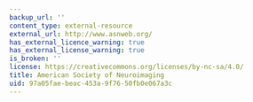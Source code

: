 ```yaml
---
backup_url: ''
content_type: external-resource
external_url: http://www.asnweb.org/
has_external_licence_warning: true
has_external_license_warning: true
is_broken: ''
license: https://creativecommons.org/licenses/by-nc-sa/4.0/
title: American Society of Neuroimaging
uid: 97a05fae-beac-453a-9f76-50fb0e067a3c
---
```

